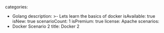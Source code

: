 categories:
  - Golang
description: >-
  Lets learn the basics of docker
isAvailable: true
isNew: true
scenarioCount: 1
isPremium: true
license: Apache
scenarios: 
- Docker Scenario 2
title: Docker 2
